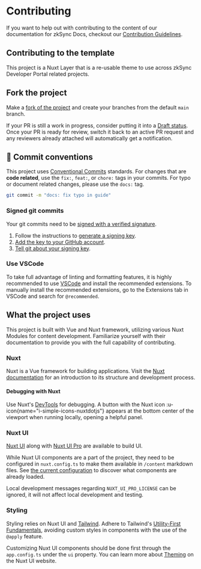 # Contributing

If you want to help out with contributing to the content of our documentation for zkSync Docs,
checkout our [Contribution Guidelines](https://docs.zksync.io/build/contributing-to-documentation).

## Contributing to the template

This project is a Nuxt Layer that is a re-usable theme to use across zkSync Developer Portal related projects.

## Fork the project

Make a [fork of the project](https://github.com/matter-labs/docs-nuxt-template/fork) and create your branches from the default `main` branch.

If your PR is still a work in progress, consider putting it into a [Draft status](https://docs.github.com/en/pull-requests/collaborating-with-pull-requests/proposing-changes-to-your-work-with-pull-requests/changing-the-stage-of-a-pull-request#converting-a-pull-request-to-a-draft).
Once your PR is ready for review, switch it back to an active PR request
and any reviewers already attached will automatically get a notification.

## 📜 Commit conventions

This project uses [Conventional Commits](https://www.conventionalcommits.org/en/v1.0.0/) standards.
For changes that are **code related**, use the `fix:`, `feat:`, or `chore:` tags in your commits.
For typo or document related changes, please use the `docs:` tag.

```sh
git commit -m "docs: fix typo in guide"
```

### Signed git commits

Your git commits need to be [signed with a verified signature](https://docs.github.com/en/authentication/managing-commit-signature-verification/about-commit-signature-verification).

1. Follow the instructions to
  [generate a signing key](https://docs.github.com/en/authentication/managing-commit-signature-verification/generating-a-new-gpg-key).
1. [Add the key to your GitHub account](https://docs.github.com/en/authentication/managing-commit-signature-verification/adding-a-gpg-key-to-your-github-account).
1. [Tell git about your signing key](https://docs.github.com/en/authentication/managing-commit-signature-verification/telling-git-about-your-signing-key).

### Use VSCode

To take full advantage of linting and formatting features, it is highly
recommended to use [VSCode](https://code.visualstudio.com/) and install the recommended extensions.
To manually install the recommended extensions, go to the Extensions tab
in VSCode and search for `@recommended`.

## What the project uses

This project is built with Vue and Nuxt framework, utilizing various Nuxt Modules for content development.
Familiarize yourself with their documentation to provide you with the full capability of contributing.

### Nuxt

Nuxt is a Vue framework for building applications.
Visit the [Nuxt documentation](https://nuxt.com/docs/getting-started/introduction)
for an introduction to its structure and development process.

#### Debugging with Nuxt

Use Nuxt's [DevTools](https://devtools.nuxt.com/) for debugging.
A button with the Nuxt icon :u-icon{name="i-simple-icons-nuxtdotjs"}
appears at the bottom center of the viewport when running locally, opening a helpful panel.

### Nuxt UI

[Nuxt UI](https://ui.nuxt.com/components/) along with
[Nuxt UI Pro](https://ui.nuxt.com/pro/components) are available to build UI.

While Nuxt UI components are a part of the project, they need to be configured in
`nuxt.config.ts` to make them available in `/content` markdown files.
See [the current configuration](https://github.com/matter-labs/docs-nuxt-template/blob/main/nuxt.config.ts#L35)
to discover what components are already loaded.

Local development messages regarding `NUXT_UI_PRO_LICENSE` can be ignored, it will not affect local development and testing.

### Styling

Styling relies on Nuxt UI and [Tailwind](https://tailwindcss.com/).
Adhere to Tailwind's [Utility-First Fundamentals](https://tailwindcss.com/docs/utility-first),
avoiding custom styles in components with the use of the `@apply` feature.

Customizing Nuxt UI components should be done first through the `app.config.ts`
under the `ui` property.
You can learn more about [Theming](https://ui.nuxt.com/getting-started/theming#configuration) on the Nuxt UI website.
